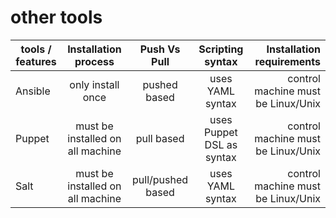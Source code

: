 # other tools



| tools / features   | Installation process                  | Push Vs Pull               | Scripting syntax           | Installation requirements              |
| ------------------ |:-------------------------------------:|:--------------------------:|:--------------------------:| --------------------------------------:|
| Ansible            | only install once                     | pushed based               | uses YAML syntax           | control machine must be Linux/Unix     |
| Puppet             | must be installed on all machine      | pull based                 | uses Puppet DSL as syntax  | control machine must be Linux/Unix     |
| Salt               | must be installed on all machine      | pull/pushed based          | uses YAML syntax           | control machine must be Linux/Unix     |
